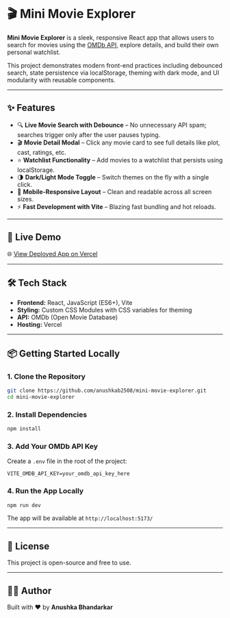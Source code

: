 # 🎬 Mini Movie Explorer

**Mini Movie Explorer** is a sleek, responsive React app that allows users to search for movies using the [OMDb API](https://www.omdbapi.com/), explore details, and build their own personal watchlist.

This project demonstrates modern front-end practices including debounced search, state persistence via localStorage, theming with dark mode, and UI modularity with reusable components.

---

## ✨ Features

- 🔍 **Live Movie Search with Debounce** – No unnecessary API spam; searches trigger only after the user pauses typing.
- 🎬 **Movie Detail Modal** – Click any movie card to see full details like plot, cast, ratings, etc.
- ⭐ **Watchlist Functionality** – Add movies to a watchlist that persists using localStorage.
- 🌗 **Dark/Light Mode Toggle** – Switch themes on the fly with a single click.
- 📱 **Mobile-Responsive Layout** – Clean and readable across all screen sizes.
- ⚡ **Fast Development with Vite** – Blazing fast bundling and hot reloads.

---

## 🚀 Live Demo

🌐 [View Deployed App on Vercel](https://mini-movie-explorer-three.vercel.app/)

---

## 🛠 Tech Stack

- **Frontend:** React, JavaScript (ES6+), Vite
- **Styling:** Custom CSS Modules with CSS variables for theming
- **API:** OMDb (Open Movie Database)
- **Hosting:** Vercel

---

## 📦 Getting Started Locally

### 1. Clone the Repository
```bash
git clone https://github.com/anushkab2508/mini-movie-explorer.git
cd mini-movie-explorer
```

### 2. Install Dependencies
```bash
npm install
```

### 3. Add Your OMDb API Key
Create a `.env` file in the root of the project:
```env
VITE_OMDB_API_KEY=your_omdb_api_key_here
```

### 4. Run the App Locally
```bash
npm run dev
```
The app will be available at `http://localhost:5173/`

---

## 📄 License

This project is open-source and free to use.

---

## 🙋‍♀️ Author

Built with ❤️ by **Anushka Bhandarkar**


